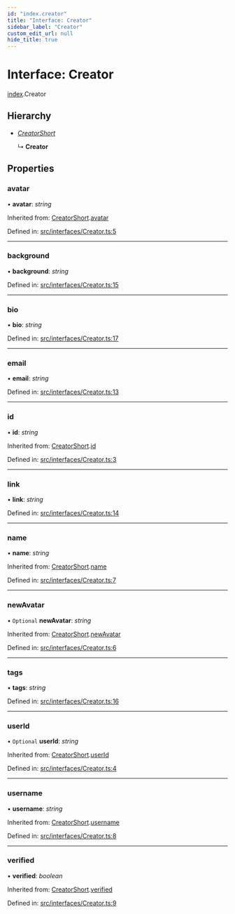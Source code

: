 ```yaml
---
id: "index.creator"
title: "Interface: Creator"
sidebar_label: "Creator"
custom_edit_url: null
hide_title: true
---
```


# Interface: Creator

[index](../modules/index.md).Creator

## Hierarchy

* [*CreatorShort*](src_interfaces_creator.creatorshort.md)

  ↳ **Creator**

## Properties

### avatar

• **avatar**: *string*

Inherited from: [CreatorShort](src_interfaces_creator.creatorshort.md).[avatar](src_interfaces_creator.creatorshort.md#avatar)

Defined in: [src/interfaces/Creator.ts:5](https://github.com/xr3ngine/xr3ngine/blob/716a06460/packages/common/src/interfaces/Creator.ts#L5)

___

### background

• **background**: *string*

Defined in: [src/interfaces/Creator.ts:15](https://github.com/xr3ngine/xr3ngine/blob/716a06460/packages/common/src/interfaces/Creator.ts#L15)

___

### bio

• **bio**: *string*

Defined in: [src/interfaces/Creator.ts:17](https://github.com/xr3ngine/xr3ngine/blob/716a06460/packages/common/src/interfaces/Creator.ts#L17)

___

### email

• **email**: *string*

Defined in: [src/interfaces/Creator.ts:13](https://github.com/xr3ngine/xr3ngine/blob/716a06460/packages/common/src/interfaces/Creator.ts#L13)

___

### id

• **id**: *string*

Inherited from: [CreatorShort](src_interfaces_creator.creatorshort.md).[id](src_interfaces_creator.creatorshort.md#id)

Defined in: [src/interfaces/Creator.ts:3](https://github.com/xr3ngine/xr3ngine/blob/716a06460/packages/common/src/interfaces/Creator.ts#L3)

___

### link

• **link**: *string*

Defined in: [src/interfaces/Creator.ts:14](https://github.com/xr3ngine/xr3ngine/blob/716a06460/packages/common/src/interfaces/Creator.ts#L14)

___

### name

• **name**: *string*

Inherited from: [CreatorShort](src_interfaces_creator.creatorshort.md).[name](src_interfaces_creator.creatorshort.md#name)

Defined in: [src/interfaces/Creator.ts:7](https://github.com/xr3ngine/xr3ngine/blob/716a06460/packages/common/src/interfaces/Creator.ts#L7)

___

### newAvatar

• `Optional` **newAvatar**: *string*

Inherited from: [CreatorShort](src_interfaces_creator.creatorshort.md).[newAvatar](src_interfaces_creator.creatorshort.md#newavatar)

Defined in: [src/interfaces/Creator.ts:6](https://github.com/xr3ngine/xr3ngine/blob/716a06460/packages/common/src/interfaces/Creator.ts#L6)

___

### tags

• **tags**: *string*

Defined in: [src/interfaces/Creator.ts:16](https://github.com/xr3ngine/xr3ngine/blob/716a06460/packages/common/src/interfaces/Creator.ts#L16)

___

### userId

• `Optional` **userId**: *string*

Inherited from: [CreatorShort](src_interfaces_creator.creatorshort.md).[userId](src_interfaces_creator.creatorshort.md#userid)

Defined in: [src/interfaces/Creator.ts:4](https://github.com/xr3ngine/xr3ngine/blob/716a06460/packages/common/src/interfaces/Creator.ts#L4)

___

### username

• **username**: *string*

Inherited from: [CreatorShort](src_interfaces_creator.creatorshort.md).[username](src_interfaces_creator.creatorshort.md#username)

Defined in: [src/interfaces/Creator.ts:8](https://github.com/xr3ngine/xr3ngine/blob/716a06460/packages/common/src/interfaces/Creator.ts#L8)

___

### verified

• **verified**: *boolean*

Inherited from: [CreatorShort](src_interfaces_creator.creatorshort.md).[verified](src_interfaces_creator.creatorshort.md#verified)

Defined in: [src/interfaces/Creator.ts:9](https://github.com/xr3ngine/xr3ngine/blob/716a06460/packages/common/src/interfaces/Creator.ts#L9)
